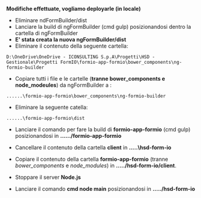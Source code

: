 **Modifiche effettuate, vogliamo deployarle (in locale)**

-	Eliminare ndFormBuilder/dist
-	Lanciare la build di ngFormBuilder (cmd gulp) posizionandosi dentro la cartella di ngFormBuilder
-	**E' stata creata la nuova ngFormBuilder/dist**
-	Eliminare il contenuto della seguente cartella: 
~~~~
D:\OneDrive\OneDrive - ICONSULTING S.p.A\Progetti\HSD - Gestionale\Progetti FormIO\formio-app-formio\bower_components\ng-formio-builder
~~~~
-	Copiare tutti i file e le cartelle (**tranne bower_components e node_modeules**) da ngFormBuilder a :
~~~~
......\formio-app-formio\bower_components\ng-formio-builder
~~~~
-	Eliminare la seguente catella:
~~~~
......\formio-app-formio\dist
~~~~
-	Lanciare il comando per fare la build di **formio-app-formio** (cmd gulp) posizionandosi in **....../formio-app-formio**
-	Cancellare il contenuto della cartella **client** in **.....\hsd-form-io**

- Copiare il contenuto della cartella **formio-app-formio** (tranne *bower_components* e *node_modules*) in **...../hsd-form-io/client**.
-	Stoppare il server **Node.js**
-	Lanciare il comando **cmd node main** posizionandosi in **...../hsd-form-io**